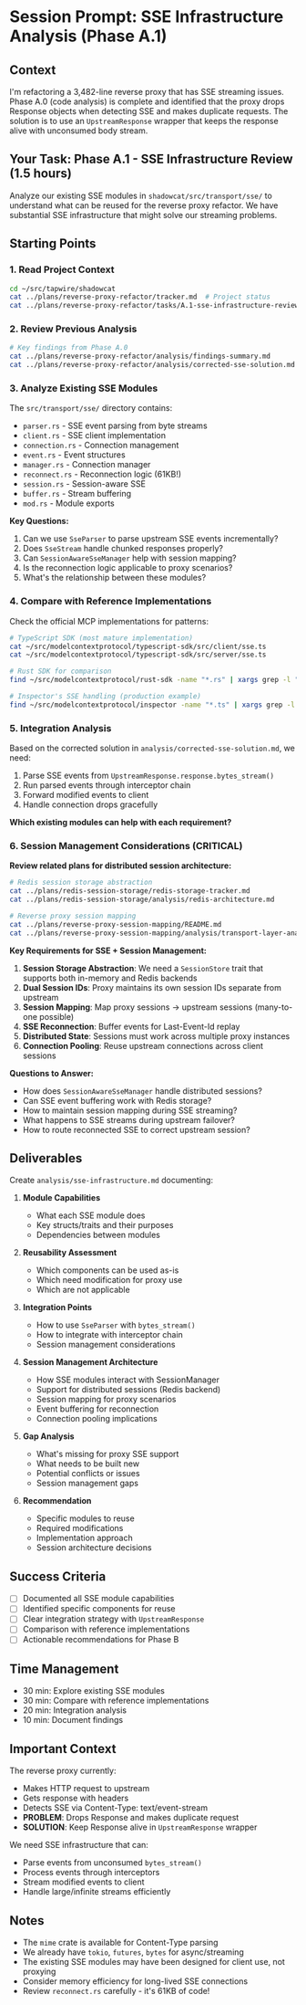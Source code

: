 # Session Prompt: SSE Infrastructure Analysis (Phase A.1)

## Context
I'm refactoring a 3,482-line reverse proxy that has SSE streaming issues. Phase A.0 (code analysis) is complete and identified that the proxy drops Response objects when detecting SSE and makes duplicate requests. The solution is to use an `UpstreamResponse` wrapper that keeps the response alive with unconsumed body stream.

## Your Task: Phase A.1 - SSE Infrastructure Review (1.5 hours)

Analyze our existing SSE modules in `shadowcat/src/transport/sse/` to understand what can be reused for the reverse proxy refactor. We have substantial SSE infrastructure that might solve our streaming problems.

## Starting Points

### 1. Read Project Context
```bash
cd ~/src/tapwire/shadowcat
cat ../plans/reverse-proxy-refactor/tracker.md  # Project status
cat ../plans/reverse-proxy-refactor/tasks/A.1-sse-infrastructure-review.md  # Your specific task
```

### 2. Review Previous Analysis
```bash
# Key findings from Phase A.0
cat ../plans/reverse-proxy-refactor/analysis/findings-summary.md
cat ../plans/reverse-proxy-refactor/analysis/corrected-sse-solution.md
```

### 3. Analyze Existing SSE Modules
The `src/transport/sse/` directory contains:
- `parser.rs` - SSE event parsing from byte streams
- `client.rs` - SSE client implementation
- `connection.rs` - Connection management
- `event.rs` - Event structures
- `manager.rs` - Connection manager
- `reconnect.rs` - Reconnection logic (61KB!)
- `session.rs` - Session-aware SSE
- `buffer.rs` - Stream buffering
- `mod.rs` - Module exports

**Key Questions:**
1. Can we use `SseParser` to parse upstream SSE events incrementally?
2. Does `SseStream` handle chunked responses properly?
3. Can `SessionAwareSseManager` help with session mapping?
4. Is the reconnection logic applicable to proxy scenarios?
5. What's the relationship between these modules?

### 4. Compare with Reference Implementations

Check the official MCP implementations for patterns:

```bash
# TypeScript SDK (most mature implementation)
cat ~/src/modelcontextprotocol/typescript-sdk/src/client/sse.ts
cat ~/src/modelcontextprotocol/typescript-sdk/src/server/sse.ts

# Rust SDK for comparison
find ~/src/modelcontextprotocol/rust-sdk -name "*.rs" | xargs grep -l "SSE\|EventSource"

# Inspector's SSE handling (production example)
find ~/src/modelcontextprotocol/inspector -name "*.ts" | xargs grep -l "EventSource\|text/event-stream"
```

### 5. Integration Analysis

Based on the corrected solution in `analysis/corrected-sse-solution.md`, we need:
1. Parse SSE events from `UpstreamResponse.response.bytes_stream()`
2. Run parsed events through interceptor chain
3. Forward modified events to client
4. Handle connection drops gracefully

**Which existing modules can help with each requirement?**

### 6. Session Management Considerations (CRITICAL)

**Review related plans for distributed session architecture:**
```bash
# Redis session storage abstraction
cat ../plans/redis-session-storage/redis-storage-tracker.md
cat ../plans/redis-session-storage/analysis/redis-architecture.md

# Reverse proxy session mapping
cat ../plans/reverse-proxy-session-mapping/README.md
cat ../plans/reverse-proxy-session-mapping/analysis/transport-layer-analysis.md
```

**Key Requirements for SSE + Session Management:**
1. **Session Storage Abstraction**: We need a `SessionStore` trait that supports both in-memory and Redis backends
2. **Dual Session IDs**: Proxy maintains its own session IDs separate from upstream
3. **Session Mapping**: Map proxy sessions → upstream sessions (many-to-one possible)
4. **SSE Reconnection**: Buffer events for Last-Event-Id replay
5. **Distributed State**: Sessions must work across multiple proxy instances
6. **Connection Pooling**: Reuse upstream connections across client sessions

**Questions to Answer:**
- How does `SessionAwareSseManager` handle distributed sessions?
- Can SSE event buffering work with Redis storage?
- How to maintain session mapping during SSE streaming?
- What happens to SSE streams during upstream failover?
- How to route reconnected SSE to correct upstream session?

## Deliverables

Create `analysis/sse-infrastructure.md` documenting:

1. **Module Capabilities**
   - What each SSE module does
   - Key structs/traits and their purposes
   - Dependencies between modules

2. **Reusability Assessment**
   - Which components can be used as-is
   - Which need modification for proxy use
   - Which are not applicable

3. **Integration Points**
   - How to use `SseParser` with `bytes_stream()`
   - How to integrate with interceptor chain
   - Session management considerations

4. **Session Management Architecture**
   - How SSE modules interact with SessionManager
   - Support for distributed sessions (Redis backend)
   - Session mapping for proxy scenarios
   - Event buffering for reconnection
   - Connection pooling implications

5. **Gap Analysis**
   - What's missing for proxy SSE support
   - What needs to be built new
   - Potential conflicts or issues
   - Session management gaps

6. **Recommendation**
   - Specific modules to reuse
   - Required modifications
   - Implementation approach
   - Session architecture decisions

## Success Criteria

- [ ] Documented all SSE module capabilities
- [ ] Identified specific components for reuse
- [ ] Clear integration strategy with `UpstreamResponse`
- [ ] Comparison with reference implementations
- [ ] Actionable recommendations for Phase B

## Time Management

- 30 min: Explore existing SSE modules
- 30 min: Compare with reference implementations  
- 20 min: Integration analysis
- 10 min: Document findings

## Important Context

The reverse proxy currently:
- Makes HTTP request to upstream
- Gets response with headers
- Detects SSE via Content-Type: text/event-stream
- **PROBLEM**: Drops Response and makes duplicate request
- **SOLUTION**: Keep Response alive in `UpstreamResponse` wrapper

We need SSE infrastructure that can:
- Parse events from unconsumed `bytes_stream()`
- Process events through interceptors
- Stream modified events to client
- Handle large/infinite streams efficiently

## Notes

- The `mime` crate is available for Content-Type parsing
- We already have `tokio`, `futures`, `bytes` for async/streaming
- The existing SSE modules may have been designed for client use, not proxying
- Consider memory efficiency for long-lived SSE connections
- Review `reconnect.rs` carefully - it's 61KB of code!